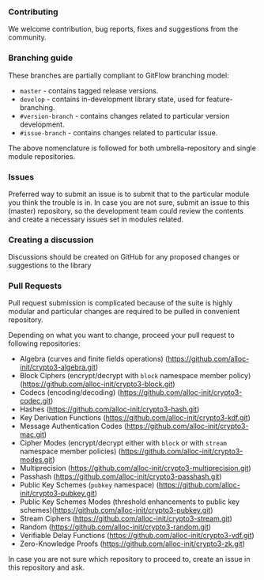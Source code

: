 ### Contributing


We welcome contribution, bug reports, fixes and suggestions from the community.

### Branching guide

These branches are partially compliant to GitFlow branching model:
* `master` - contains tagged release versions.
* `develop` - contains in-development library state, used for feature-branching.
* `#version-branch` - contains changes related to particular version development.
* `#issue-branch` - contains changes related to particular issue.

The above nomenclature is followed for both umbrella-repository and single module repositories.

### Issues

Preferred way to submit an issue is to submit that to the particular module you
think the trouble is in. In case you are not sure, submit an issue to this (master)
repository, so the development team could review the contents and create a necessary
issues set in modules related.

### Creating a discussion
Discussions should be created on GitHub for any proposed changes or suggestions to the library 


### Pull Requests

Pull request submission is complicated because of the suite is highly modular and particular changes are required to be pulled in convenient repository.

Depending on what you want to change, proceed your pull request to following repositories:

* Algebra (curves and finite fields operations) (https://github.com/alloc-init/crypto3-algebra.git)
* Block Ciphers (encrypt/decrypt with ```block``` namespace member policy) (https://github.com/alloc-init/crypto3-block.git)
* Codecs (encoding/decoding) (https://github.com/alloc-init/crypto3-codec.git)
* Hashes (https://github.com/alloc-init/crypto3-hash.git)
* Key Derivation Functions (https://github.com/alloc-init/crypto3-kdf.git)
* Message Authentication Codes (https://github.com/alloc-init/crypto3-mac.git)
* Cipher Modes (encrypt/decrypt either with ```block``` or with ```stream``` namespace member policies) (https://github.com/alloc-init/crypto3-modes.git)
* Multiprecision (https://github.com/alloc-init/crypto3-multiprecision.git)
* Passhash (https://github.com/alloc-init/crypto3-passhash.git)
* Public Key Schemes (`pubkey` namespace) (https://github.com/alloc-init/crypto3-pubkey.git)
* Public Key Schemes Modes (threshold enhancements to public key schemes)(https://github.com/alloc-init/crypto3-pubkey.git)
* Stream Ciphers (https://github.com/alloc-init/crypto3-stream.git)
* Random (https://github.com/alloc-init/crypto3-random.git)
* Verifiable Delay Functions (https://github.com/alloc-init/crypto3-vdf.git)
* Zero-Knowledge Proofs (https://github.com/alloc-init/crypto3-zk.git)

In case you are not sure which repository to proceed to, create an issue in this repository and ask.

